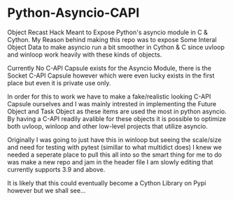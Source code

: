 # Python-Asyncio-CAPI
Object Recast Hack Meant to Expose Python's asyncio module in C &amp; Cython.
My Reason behind making this repo was to expose Some Interal Object Data to make asyncio run a bit smoother in Cython & C 
since uvloop and winloop work heavily with these kinds of objects. 

Currently No C-API Capsule exists for the Asyncio Module, there is the Socket C-API Capsule 
however which were even lucky exists in the first place but even it is private use only. 

In order for this to work we have to make a fake/realistic looking C-API Capsule ourselves
and I was mainly intrested in implementing the Future Object and Task Object as these
items are used the most in python asyncio. By having a C-API readily avalible for these
objects it is possible to optimize both uvloop, winloop and other low-level projects 
that utilize asyncio.

Originally I was going to just have this in winloop but seeing the scale/size and need
for testing with pytest (simillar to what multidict does) I knew we needed a seperate place
to pull this all into so the smart thing for me to do was make a new repo and jam in the header 
file I am slowly editing that currently supports 3.9 and above.

It is likely that this could eventually become a Cython Library on Pypi however but we shall see...
 
